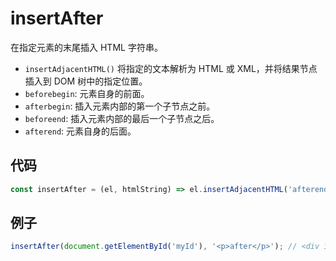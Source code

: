 # insertAfter

在指定元素的末尾插入 HTML 字符串。

- `insertAdjacentHTML()` 将指定的文本解析为 HTML 或 XML，并将结果节点插入到 DOM 树中的指定位置。
- `beforebegin`: 元素自身的前面。
- `afterbegin`: 插入元素内部的第一个子节点之前。
- `beforeend`: 插入元素内部的最后一个子节点之后。
- `afterend`: 元素自身的后面。

## 代码

```js
const insertAfter = (el, htmlString) => el.insertAdjacentHTML('afterend', htmlString);
```

## 例子

```js
insertAfter(document.getElementById('myId'), '<p>after</p>'); // <div id="myId">...</div> <p>after</p>
```
